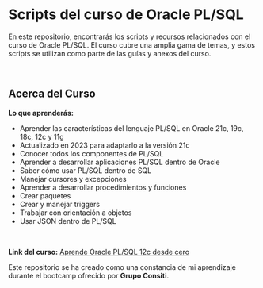 # Scripts del curso de Oracle PL/SQL

En este repositorio, encontrarás los scripts y recursos relacionados con el curso
de Oracle PL/SQL. El curso cubre una amplia gama de temas, y estos scripts
se utilizan como parte de las guías y anexos del curso.

<br>

## Acerca del Curso
**Lo que aprenderás:**
- Aprender las características del lenguaje PL/SQL en Oracle 21c, 19c, 18c, 12c y 11g
- Actualizado en 2023 para adaptarlo a la versión 21c
- Conocer todos los componentes de PL/SQL
- Aprender a desarrollar aplicaciones PL/SQL dentro de Oracle
- Saber cómo usar PL/SQL dentro de SQL
- Manejar cursores y excepciones
- Aprender a desarrollar procedimientos y funciones
- Crear paquetes
- Crear y manejar triggers
- Trabajar con orientación a objetos
- Usar JSON dentro de PL/SQL

<br>

**Link del curso:** [Aprende Oracle PL/SQL 12c desde cero](https://www.udemy.com/course/aprende-oracle-plsql-12c-desde-cero/)

Este repositorio se ha creado como una constancia de mi aprendizaje durante el bootcamp ofrecido por **Grupo Consiti**.


